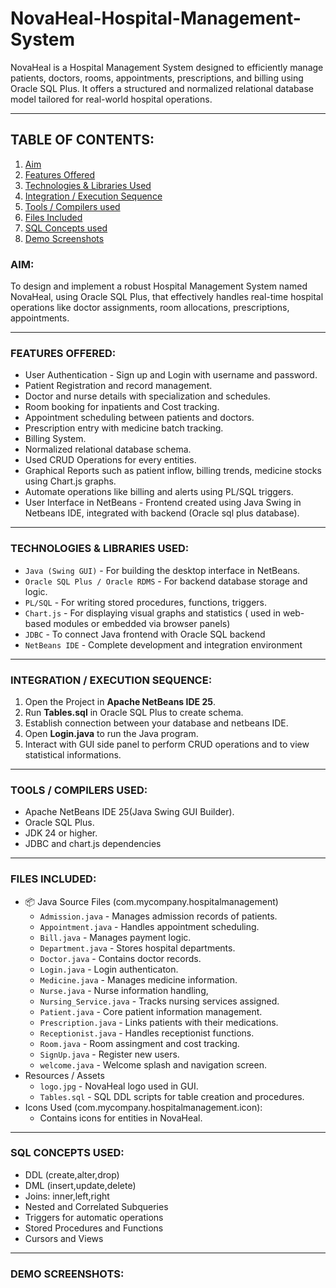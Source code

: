 # NovaHeal-Hospital-Management-System
NovaHeal is a Hospital Management System designed to efficiently manage patients, doctors, rooms, appointments, prescriptions, and billing using Oracle SQL Plus. It offers a structured and normalized relational database model tailored for real-world hospital operations.
___
## TABLE OF CONTENTS:
1. [Aim](#-aim)
2. [Features Offered](#-features-offered)
3. [Technologies & Libraries Used](#-technologies--libraries-used)
4. [Integration / Execution Sequence](#-integration--execution-sequence)
5. [Tools / Compilers used](#-tools--compilers-used)
6. [Files Included](#-files-included)
7. [SQL Concepts used](#-sql-concepts-used)
8. [Demo Screenshots](#-demo-screenshots)

### AIM:
  To design and implement a robust Hospital Management System named NovaHeal, using Oracle SQL Plus, that effectively handles real-time hospital operations like doctor assignments, room allocations, prescriptions, appointments.

___
### FEATURES OFFERED:
+ User Authentication - Sign up and Login with username and password.
+ Patient Registration and record management.
+ Doctor and nurse details with specialization and schedules.
+ Room booking for inpatients and Cost tracking.
+ Appointment scheduling between patients and doctors.
+ Prescription entry with medicine batch tracking.
+ Billing System.
+ Normalized relational database schema.
+ Used CRUD Operations for every entities.
+ Graphical Reports such as patient inflow, billing trends, medicine stocks using Chart.js graphs.
+ Automate operations like billing and alerts using PL/SQL triggers.
+ User Interface in NetBeans - Frontend created using Java Swing in Netbeans IDE, integrated with backend (Oracle sql plus database).

___
### TECHNOLOGIES & LIBRARIES USED:
+ `Java (Swing GUI)` - For building the desktop interface in NetBeans.
+ `Oracle SQL Plus / Oracle RDMS` - For backend database storage and logic.
+ `PL/SQL` - For writing stored procedures, functions, triggers.
+ `Chart.js` - For displaying visual graphs and statistics ( used in web-based modules or embedded via browser panels)
+ `JDBC` - To connect Java frontend with Oracle SQL backend
+ `NetBeans IDE` - Complete development and integration environment
___
### INTEGRATION / EXECUTION SEQUENCE:
1. Open the Project in **Apache NetBeans IDE 25**.
2. Run **Tables.sql** in Oracle SQL Plus to create schema.
3. Establish connection between your database and netbeans IDE.
4. Open **Login.java** to run the Java program.
5. Interact with GUI side panel to perform CRUD operations and to view statistical informations.
___
### TOOLS / COMPILERS USED:
- Apache NetBeans IDE 25(Java Swing GUI Builder).
- Oracle SQL Plus.
- JDK 24 or higher.
- JDBC and chart.js dependencies
___
### FILES INCLUDED:
- 📦 Java Source Files (com.mycompany.hospitalmanagement)
    + `Admission.java` - Manages admission records of patients.
    + `Appointment.java` - Handles appointment scheduling.
    + `Bill.java` - Manages payment logic.
    + `Department.java` - Stores hospital departments.
    + `Doctor.java` - Contains doctor records.
    + `Login.java` - Login authenticaton.
    + `Medicine.java` - Manages medicine information.
    + `Nurse.java` - Nurse information handling,
    + `Nursing_Service.java` - Tracks nursing services assigned.
    + `Patient.java` - Core patient information management.
    + `Prescription.java` - Links patients with their medications.
    + `Receptionist.java` - Handles receptionist functions.
    + `Room.java` - Room assingment and cost tracking.
    + `SignUp.java` - Register new users.
    + `welcome.java` - Welcome splash and navigation screen.
- Resources / Assets
    + `logo.jpg` - NovaHeal logo used in GUI.
    + `Tables.sql` - SQL DDL scripts for table creation and procedures.
- Icons Used (com.mycompany.hospitalmanagement.icon):
    + Contains icons for entities in NovaHeal.
___
### SQL CONCEPTS USED:
 + DDL (create,alter,drop)
 + DML (insert,update,delete)
 + Joins: inner,left,right
 + Nested and Correlated Subqueries
 + Triggers for automatic operations
 + Stored Procedures and Functions
 + Cursors and Views
___
### DEMO SCREENSHOTS:


